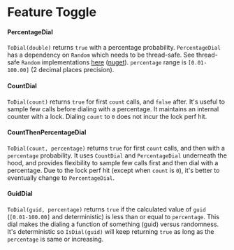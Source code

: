 # Feature Toggle

#### PercentageDial

`ToDial(double)` returns `true` with a percentage probability. `PercentageDial` has a dependency on `Random` which needs to be thread-safe. See thread-safe `Random` implementations [here](https://github.com/rmandvikar/random2) ([nuget](https://www.nuget.org/packages/rm.Random2)). `percentage` range is `[0.01-100.00]` (2 decimal places precision).

#### CountDial

`ToDial(count)` returns `true` for first `count` calls, and `false` after. It's useful to sample few calls before dialing with a percentage. It maintains an internal counter with a lock. Dialing `count` to `0` does not incur the lock perf hit.

#### CountThenPercentageDial

`ToDial(count, percentage)` returns `true` for first `count` calls, and then with a `percentage` probability. It uses `CountDial` and `PercentageDial` underneath the hood, and provides flexibility to sample few calls first and then dial with a percentage. Due to the lock perf hit (except when `count` is `0`), it's better to eventually change to `PercentageDial`.

#### GuidDial

`ToDial(guid, percentage)` returns `true` if the calculated value of `guid` (`[0.01-100.00]` and deterministic) is less than or equal to `percentage`. This dial makes the dialing a function of something (guid) versus randomness. It's deterministic so `IsDial(guid)` will keep returning `true` as long as the `percentage` is same or increasing.

